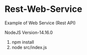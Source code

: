 # Rest-Web-Service
Example of Web Service (Rest API)

NodeJS Version-14.16.0

1) npm install
2) node src/index.js
